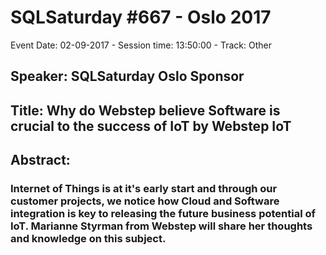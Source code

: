 # SQLSaturday #667 - Oslo 2017
Event Date: 02-09-2017 - Session time: 13:50:00 - Track: Other
## Speaker: SQLSaturday Oslo Sponsor
## Title: Why do Webstep believe Software is crucial to the success of IoT by Webstep IoT
## Abstract:
### Internet of Things is at it's early start and through our customer projects, we notice how Cloud and Software integration is key to releasing the future business potential of IoT. Marianne Styrman from Webstep will share her thoughts and knowledge on this subject.
